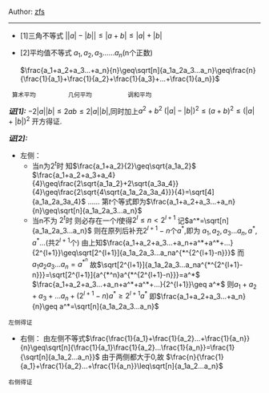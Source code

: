 Author: [zfs](https://github.com/zfs9521)
___
* [1]三角不等式
  |$|a|-|b|$|$\leq|a+b|\leq|a|+|b|$ 

* [2]平均值不等式
  $a_1,a_2,a_3……a_n$(n个正数) 

  $\frac{a_1+a_2+a_3…+a_n}{n}\geq\sqrt[n]{a_1a_2a_3…a_n}\geq\frac{n}{\frac{1}{a_1}+\frac{1}{a_2}+\frac{1}{a_3}+…+\frac{1}{a_n}}$
```
 算术平均         几何平均          调和平均                   
```
***证[1]:***
$-2|a||b|\leq 2ab\leq 2|a||b|$,同时加上$a^2+b^2$
$(|a|-|b|)^2\leq(a+b)^2\leq(|a|+|b|)^2$
开方得证.

***证[2]:***

* 左侧：
  * 当n为$2^t$时
      知$\frac{a_1+a_2}{2}\geq\sqrt{a_1a_2}$
        $\frac{a_1+a_2+a_3+a_4}{4}\geq\frac{2\sqrt{a_1a_2}+2\sqrt{a_3a_4}}{4}\geq\frac{2\sqrt{4\sqrt{a_1a_2a_3a_4}}}{4}=\sqrt[4]{a_1a_2a_3a_4}$
      ……
      第$t$个等式即为$\frac{a_1+a_2+a_3…+a_n}{n}\geq\sqrt[n]{a_1a_2a_3…a_n}$
  * 当n不为 $2^t$时
      则必存在一个$l$使得$2^l\leq n\lt 2^{l+1}$
      记$a^*=\sqrt[n]{a_1a_2a_3…a_n}$
      则在原列后补充$2^{l+1}-n$个$a^*$,即为
      $a_1,a_2,a_3…a_n,a^*,a^*…$(共$2^{l+1}$个)
      由上知$\frac{a_1+a_2+a_3…+a_n+a^*+a^*+…}{2^{l+1}}\geq\sqrt[2^{l+1}]{a_1a_2a_3…a_na^{*^{2^{l+1}-n}}}$
      而$a_1a_2a_3…a_n=a^{*^n}$
      故$\sqrt[2^{l+1}]{a_1a_2a_3…a_na^{*^{2^{l+1}-n}}}=\sqrt[2^{l+1}]{a^{*^n}a^{*^{2^{l+1}-n}}}=a^*$
      $\frac{a_1+a_2+a_3…+a_n+a^*+a^*+…}{2^{l+1}}\geq a^*$
      则$a_1+a_2+a_3+…a_n+(2^{l+1}-n)a^*\geq 2^{l+1}a^*$
      即$\frac{a_1+a_2+a_3…+a_n}{n}\geq a^*=\sqrt[n]{a_1a_2a_3…a_n}$
```
左侧得证
```
* 右侧：
  由左侧不等式$\frac{\frac{1}{a_1}+\frac{1}{a_2}…+\frac{1}{a_n}}{n}\geq\sqrt[n]{\frac{1}{a_1}\frac{1}{a_2}…\frac{1}{a_n}}=\frac{1}{\sqrt[n]{a_1a_2…a_n}}$
  由于两侧都大于$0$,故
  $\frac{n}{\frac{1}{a_1}+\frac{1}{a_2}…+\frac{1}{a_n}}\leq\sqrt[n]{a_1a_2…a_n}$
```
右侧得证
```

